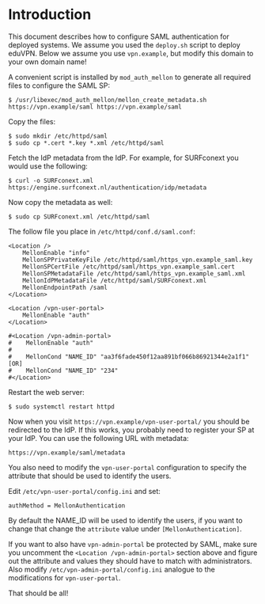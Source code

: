 # Introduction

This document describes how to configure SAML authentication for deployed
systems. We assume you used the `deploy.sh` script to deploy eduVPN. Below we
assume you use `vpn.example`, but modify this domain to your own domain name!

A convenient script is installed by `mod_auth_mellon` to generate all 
required files to configure the SAML SP:

    $ /usr/libexec/mod_auth_mellon/mellon_create_metadata.sh https://vpn.example/saml https://vpn.example/saml

Copy the files:

    $ sudo mkdir /etc/httpd/saml
    $ sudo cp *.cert *.key *.xml /etc/httpd/saml

Fetch the IdP metadata from the IdP. For example, for SURFconext you would use 
the following:

    $ curl -o SURFconext.xml https://engine.surfconext.nl/authentication/idp/metadata

Now copy the metadata as well:

    $ sudo cp SURFconext.xml /etc/httpd/saml

The follow file you place in `/etc/httpd/conf.d/saml.conf`:

    <Location />
        MellonEnable "info"
        MellonSPPrivateKeyFile /etc/httpd/saml/https_vpn.example_saml.key
        MellonSPCertFile /etc/httpd/saml/https_vpn.example_saml.cert
        MellonSPMetadataFile /etc/httpd/saml/https_vpn.example_saml.xml
        MellonIdPMetadataFile /etc/httpd/saml/SURFconext.xml
        MellonEndpointPath /saml
    </Location>

    <Location /vpn-user-portal>
        MellonEnable "auth"
    </Location>

    #<Location /vpn-admin-portal>
    #    MellonEnable "auth"
    #
    #    MellonCond "NAME_ID" "aa3f6fade450f12aa891bf066b86921344e2a1f1" [OR]
    #    MellonCond "NAME_ID" "234"
    #</Location>

Restart the web server:

    $ sudo systemctl restart httpd

Now when you visit `https://vpn.example/vpn-user-portal/` you should be 
redirected to the IdP. If this works, you probably need to register your SP
at your IdP. You can use the following URL with metadata:

    https://vpn.example/saml/metadata

You also need to modify the `vpn-user-portal` configuration to specify the 
attribute that should be used to identify the users.

Edit `/etc/vpn-user-portal/config.ini` and set:
        
    authMethod = MellonAuthentication

By default the NAME_ID will be used to identify the users, if you want to 
change that change the `attribute` value under `[MellonAuthentication]`.

If you want to also have `vpn-admin-portal` be protected by SAML, make sure
you uncomment the `<Location /vpn-admin-portal>` section above and figure out 
the attribute and values they should have to match with administrators. Also 
modify `/etc/vpn-admin-portal/config.ini` analogue to the modifications for 
`vpn-user-portal`.

That should be all!
